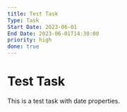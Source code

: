 ```yaml
---
title: Test Task
Type: Task
Start Date: 2023-06-01
End Date: 2023-06-01T14:30:00
priority: high
done: true
---
```


# Test Task

This is a test task with date properties.